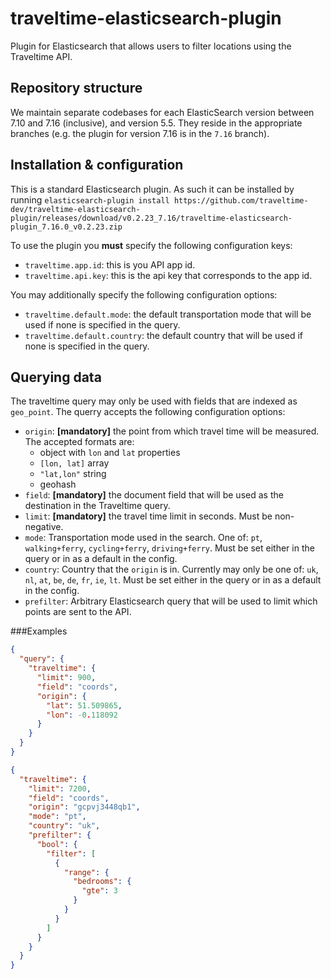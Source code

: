 # traveltime-elasticsearch-plugin
Plugin for Elasticsearch that allows users to filter locations using the Traveltime API.

## Repository structure
We maintain separate codebases for each ElasticSearch version between 7.10 and 7.16 (inclusive), and version 5.5. They reside in the appropriate branches (e.g. the plugin for version 7.16 is in the `7.16` branch).

## Installation & configuration 
This is a standard Elasticsearch plugin. As such it can be installed by running `elasticsearch-plugin install https://github.com/traveltime-dev/traveltime-elasticsearch-plugin/releases/download/v0.2.23_7.16/traveltime-elasticsearch-plugin_7.16.0_v0.2.23.zip`

To use the plugin you **must** specify the following configuration keys:
 - `traveltime.app.id`: this is you API app id.
 - `traveltime.api.key`: this is the api key that corresponds to the app id.

You may additionally specify the following configuration options:
 - `traveltime.default.mode`: the default transportation mode that will be used if none is specified in the query.
 - `traveltime.default.country`: the default country that  will be used if none is specified in the query.
 
## Querying data
The traveltime query may only be used with fields that are indexed as `geo_point`. The querry accepts the following configuration options:
- `origin`: **[mandatory]** the point from which travel time will be measured. The accepted formats are:
    - object with `lon` and `lat` properties
    - `[lon, lat]` array
    - `"lat,lon"` string
    - geohash
- `field`: **[mandatory]** the document field that will be used as the destination in the Traveltime query.
- `limit`: **[mandatory]** the travel time limit in seconds. Must be non-negative.
- `mode`: Transportation mode used in the search. One of: `pt`, `walking+ferry`, `cycling+ferry`, `driving+ferry`. Must be set either in the query or in as a default in the config.
- `country`: Country that the `origin` is in. Currently may only be one of: `uk`, `nl`, `at`, `be`, `de`, `fr`, `ie`, `lt`. Must be set either in the query or in as a default in the config.
- `prefilter`: Arbitrary Elasticsearch query that will be used to limit which points are sent to the API.

###Examples

```json
{
  "query": {
    "traveltime": {
      "limit": 900,
      "field": "coords",
      "origin": {
        "lat": 51.509865,
        "lon": -0.118092
      }
    }
  }
}    
```

```json
{
  "traveltime": {
    "limit": 7200,
    "field": "coords",
    "origin": "gcpvj3448qb1",
    "mode": "pt",
    "country": "uk",
    "prefilter": {
      "bool": {
        "filter": [
          {
            "range": {
              "bedrooms": {
                "gte": 3
              }
            }
          }
        ]
      }
    }
  }
}
```